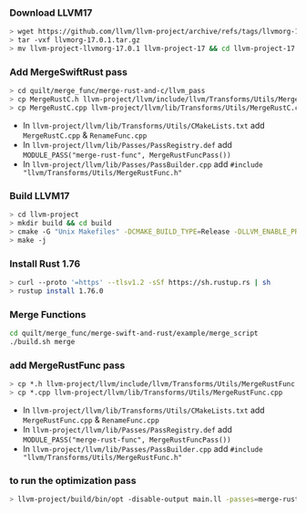 ### Download LLVM17

```bash
> wget https://github.com/llvm/llvm-project/archive/refs/tags/llvmorg-17.0.1.tar.gz
> tar -vxf llvmorg-17.0.1.tar.gz
> mv llvm-project-llvmorg-17.0.1 llvm-project-17 && cd llvm-project-17
```

### Add MergeSwiftRust pass

```bash
> cd quilt/merge_func/merge-rust-and-c/llvm_pass
> cp MergeRustC.h llvm-project/llvm/include/llvm/Transforms/Utils/MergeRustC.h
> cp MergeRustC.cpp llvm-project/llvm/lib/Transforms/Utils/MergeRustC.cpp
```

- In `llvm-project/llvm/lib/Transforms/Utils/CMakeLists.txt` add `MergeRustC.cpp` & `RenameFunc.cpp`
- In `llvm-project/llvm/lib/Passes/PassRegistry.def` add `MODULE_PASS("merge-rust-func", MergeRustFuncPass())` 
- In `llvm-project/llvm/lib/Passes/PassBuilder.cpp` add `#include "llvm/Transforms/Utils/MergeRustFunc.h"`

### Build LLVM17

```bash
> cd llvm-project
> mkdir build && cd build
> cmake -G "Unix Makefiles" -DCMAKE_BUILD_TYPE=Release -DLLVM_ENABLE_PROJECTS="clang;compiler-rt" ../llvm
> make -j
```

### Install Rust 1.76

```bash
> curl --proto '=https' --tlsv1.2 -sSf https://sh.rustup.rs | sh
> rustup install 1.76.0
```

### Merge Functions

```bash
cd quilt/merge_func/merge-swift-and-rust/example/merge_script
./build.sh merge
```

### add MergeRustFunc pass
```bash
> cp *.h llvm-project/llvm/include/llvm/Transforms/Utils/MergeRustFunc.h
> cp *.cpp llvm-project/llvm/lib/Transforms/Utils/MergeRustFunc.cpp
```

- In `llvm-project/llvm/lib/Transforms/Utils/CMakeLists.txt` add `MergeRustFunc.cpp` & `RenameFunc.cpp`
- In `llvm-project/llvm/lib/Passes/PassRegistry.def` add `MODULE_PASS("merge-rust-func", MergeRustFuncPass())` 
- In `llvm-project/llvm/lib/Passes/PassBuilder.cpp` add `#include "llvm/Transforms/Utils/MergeRustFunc.h"`

### to run the optimization pass
```bash
> llvm-project/build/bin/opt -disable-output main.ll -passes=merge-rust-func
```
